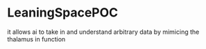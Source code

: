 # LeaningSpacePOC
it allows ai to take in and understand arbitrary data by mimicing the thalamus in function
